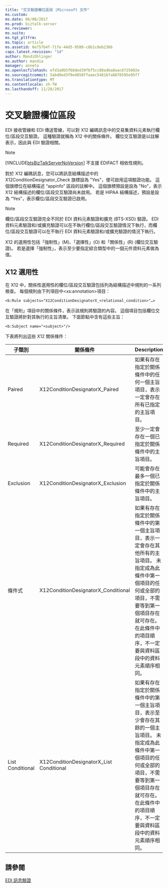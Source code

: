 ```yaml
---
title: "交叉驗證欄位區段 |Microsoft 文件"
ms.custom: 
ms.date: 06/08/2017
ms.prod: biztalk-server
ms.reviewer: 
ms.suite: 
ms.tgt_pltfrm: 
ms.topic: article
ms.assetid: 6e757b4f-71fe-44d5-9580-c8b1c8eb2366
caps.latest.revision: "14"
author: MandiOhlinger
ms.author: mandia
manager: anneta
ms.openlocfilehash: efd3a0b5f68ded39fbf5cc88a4ba8aac6725602e
ms.sourcegitcommit: 5abd0ed3f9e4858ffaaec5481bfa8878595e95f7
ms.translationtype: MT
ms.contentlocale: zh-TW
ms.lasthandoff: 11/28/2017
---
```

# <a name="cross-field-segment-validation"></a>交叉驗證欄位區段
EDI 接收管線和 EDI 傳送管線，可以對 X12 編碼訊息中的交易集資料元素執行欄位/區段交互驗證。 這種驗證就稱為 X12 中的關係條件。 欄位交互驗證是以註解表示，因此與 EDI 驗證相關。  
  
> [!NOTE]
>  [!INCLUDE[btsBizTalkServerNoVersion](../includes/btsbiztalkservernoversion-md.md)] 不支援 EDIFACT 相依性規則。  
  
 對於 X12 編碼訊息，您可以將訊息結構描述中的 X12ConditionDesignator_Check 旗標設為 "Yes"，便可啟用這項驗證功能。 這個旗標位在結構描述 “appinfo” 區段的註解中。 這個旗標預設是設為 "No"，表示 X12 結構描述的欄位/區段交互驗證尚未啟用。 若是 HIPAA 結構描述，預設是設為 “Yes”，表示欄位/區段交互驗證已啟用。  
  
> [!NOTE]
>  欄位/區段交互驗證完全不同於 EDI 資料元素驗證和擴充 (BTS-XSD) 驗證。 EDI 資料元素驗證和/或擴充驗證可以在不執行欄位/區段交互驗證情況下執行，而欄位/區段交互驗證可以在不執行 EDI 資料元素驗證和/或擴充驗證的情況下執行。  
  
 X12 的選用性包括「強制性」(M)、「選擇性」(O) 和「關係性」(R) (欄位交互驗證)。 若是選擇「強制性」，表示至少要指定綜合類型中的一個元件資料元素做為值。  
  
## <a name="x12-optionality"></a>X12 選用性  
 在 X12 中，關係性選用性的欄位/區段交互驗證包括列為結構描述中規則的一系列檢查。 每個規則由下列項目中\<xs:annotation\>項目：  
  
```  
<b:Rule subjects="X12ConditionDesignatorX_<relational_condition>"…>  
```  
  
 在「規則」項目中的關係條件，表示該規則將驗證的內容。 這個項目包括欄位交互驗證將針對其執行的主旨清單。 下面節點中含有這些主旨：  
  
```  
<b:Subject name="<subject>"/>  
```  
  
 下表將列出這些 X12 關係條件：  
  
|子類別|關係條件|Description|  
|-----------------------|--------------------------|-----------------|  
|Paired|X12ConditionDesignatorX_Paired|如果有存在指定於關係條件中的任何一個主旨項目，表示一定會存在所有已指定的主旨項目。|  
|Required|X12ConditionDesignatorX_Required|至少一定會存在一個已指定於關係條件中的主旨項目。|  
|Exclusion|X12ConditionDesignatorX_Exclusion|可能會存在最多一個已指定於關係條件中的主旨項目。|  
|條件式|X12ConditionDesignatorX_Conditional|如果有存在指定於關係條件中的第一個主旨項目，表示一定會存在其他所有的主旨項目。 未指定成為此條件中第一個項目的任何或全部的項目，不需要等到第一個項目存在就可存在。 在此條件中的項目順序，不一定要與資料區段中的資料元素順序相同。|  
|List Conditional|X12ConditionDesignatorX_List Conditional|如果有存在指定於關係條件中的第一個主旨項目，表示至少會存在其餘的一個主旨項目。 未指定成為此條件中第一個項目的任何或全部的項目，不需要等到第一個項目存在就可存在。 在此條件中的項目順序，不一定要與資料區段中的資料元素順序相同。|  
  
## <a name="see-also"></a>請參閱  
 [EDI 訊息驗證](../core/edi-message-validation.md)